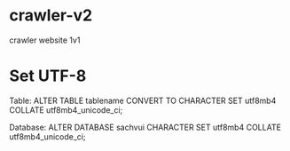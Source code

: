 # crawler-v2
crawler website 1v1

# Set UTF-8
 Table:
ALTER TABLE tablename CONVERT TO CHARACTER SET utf8mb4 COLLATE utf8mb4_unicode_ci;

Database: ALTER DATABASE sachvui CHARACTER SET utf8mb4 COLLATE utf8mb4_unicode_ci;

